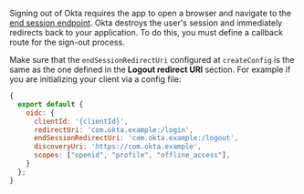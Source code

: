 Signing out of Okta requires the app to open a browser and navigate to the [end session endpoint](https://developer.okta.com/docs/reference/api/oidc/#logout). Okta destroys the user's session and immediately redirects back to your application. To do this, you must define a callback route for the sign-out process.

Make sure that the `endSessionRedirectUri` configured at `createConfig` is the same as the one defined in the **Logout redirect URI** section. For example if you are initializing your client via a config file:

```javascript
{
  export default {
    oidc: {
      clientId: '{clientId}',
      redirectUri: 'com.okta.example:/login',
      endSessionRedirectUri: 'com.okta.example:/logout',
      discoveryUri: 'https://com.okta.example',
      scopes: ["openid", "profile", "offline_access"],
    }
  };
}
```